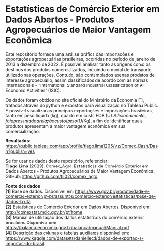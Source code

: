 # Estatísticas de Comércio Exterior em Dados Abertos - Produtos Agropecuários de Maior Vantagem Econômica

Este repositório fornece uma análise gráfica das importações e exportações agropecuárias brasileiras, ocorridas no período de janeiro de 2013 a dezembro de 2022. 
É possível analisar tanto as origens como os destinos dos produtos comercializados, incluindo o modal de transporte utilizado nas operações. Contudo, são contemplados apenas produtos de interesse agropecuário, assim classificados de acordo com as normas internacionais - “International Standard Industrial Classification of All Economic Activities” (ISIC). 

Os dados foram obtidos no site oficial do Ministério da Economia [1], tratados através do python e expostos para visualização no Tableau Public. É possivel visualizar as principais exportações e importações brasileiras, tanto em peso líquido (kg), quanto em custo FOB (U$). Adicionalmente, foi apresentada a relação custo/peso (U$/Kg), a fim de identificar quais produtos apresentam a maior vantagem econômica em sua comercialização.  

**Resultados**: https://public.tableau.com/app/profile/tiago.lima1205/viz/Comex_Dash/Dash?publish=yes  


Se for usar os dados deste repositório, referenciar:  
**Tiago Lima** (2023). Comex_Agro: Estatísticas de Comércio Exterior em Dados Abertos - Produtos Agropecuários de Maior Vantagem Econômica. 
GitHub: https://github.com/til021/comex_agro

**Fonte dos dados**  
**[1]** Base de dados. Disponível em: https://www.gov.br/produtividade-e-comercio-exterior/pt-br/assuntos/comercio-exterior/estatisticas/base-de-dados-bruta  
**[2]** Estatísticas de Comércio Exterior em Dados Abertos. Disponível em: http://comexstat.mdic.gov.br/pt/home  
**[3]** Manual de utilização dos dados estatísticos do comércio exterior brasileiro. Disponível em: https://balanca.economia.gov.br/balanca/manual/Manual.pdf  
**[4]** Descrição das colunas e tabelas auxiliares disponível em: https://www.kaggle.com/datasets/daniellecd/dados-de-exportao-e-importao-do-brasil.  
